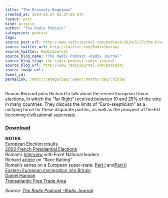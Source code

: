 ```yaml
---
title: "The Brussels Bogeyman"
created_at: 2014-05-27 03:37:00 UTC
layout: post
kind: article
author: "The Radix Podcast"
categories: podcast
tags: 
source_post_url: http://www.radixjournal.com/podcast/2014/5/27/the-brussels-bogeyman
source_twitter_url: http://twitter.com/RadixJournal
source_twitter: RadixJournal
source_blog_name: "The Radix Podcast -Radix Journal"
source_blog_slug: the-radix-podcast-radix-journal
source_blog_url: http://www.radixjournal.com/podcast/
source_image_url: 
tweet_id:
permalink: /mntr/:categories/:year/:month/:day/:title/
---
```

<p>Roman Bernard joins Richard to talk about the recent European Union elections, in which the “far Right” received between 10 and 25% of the vote in many countries.  They discuss the limits of  “Euro-skepticism” as a unifying force for these disparate parties, as well as the prospect of the EU becoming  civilizational superstate.   </p>




<h3 id="downloadhttpssoundcloudcomvanguardpodcastthebrusselsbogeyman"><a href="https://soundcloud.com/vanguard-podcast/the-brussels-bogeyman">Download</a></h3>
<p><strong>NOTES:</strong> <br>
<a href="http://www.cnn.com/2014/05/25/world/europe/eu-elections/#index">European Election results</a> <br>
<a href="http://en.wikipedia.org/wiki/French_presidential_election,_2002">2002 French Presidential Elections</a> <br>
Roman’s <a href="http://www.tvlibertes.com/elections-europeennes-soiree-de-victoire-du-front-national/">Interview</a> with Front National leaders <br>
Richard <a href="http://www.npiamerica.org/the-national-policy-institute/category/race-baiting">article</a> on “Race Baiting" <br>
Roman’s series on a European super-state: <a href="http://www.radixjournal.com/journal/nation-states-european-union-occident-1-3">Part I</a> and<a href="http://www.radixjournal.com/journal/nation-states-european-union-occident-2-3">Part II</a> <br>
<a href="http://www.theguardian.com/news/datablog/2010/apr/29/eastern-european-immigration-uk-general-election">Eastern European immigration into Britain</a> <br>
<a href="http://en.wikipedia.org/wiki/Daniel_Hannan">Daniel Hannan</a> <br>
<a href="http://en.wikipedia.org/wiki/Transatlantic_Free_Trade_Area">Transatlantic Free Trade Area</a>  </p><div class="">
    <i>Source: <a href="http://www.radixjournal.com/podcast/">The Radix Podcast -Radix Journal</a></i>
</div>
